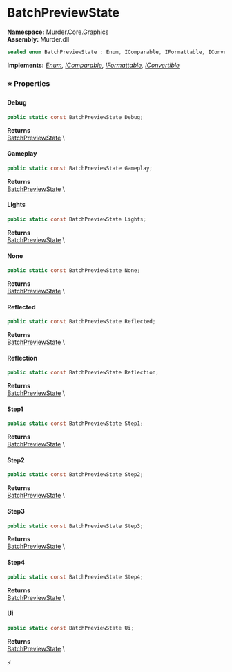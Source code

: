 # BatchPreviewState

**Namespace:** Murder.Core.Graphics \
**Assembly:** Murder.dll

```csharp
sealed enum BatchPreviewState : Enum, IComparable, IFormattable, IConvertible
```

**Implements:** _[Enum](https://learn.microsoft.com/en-us/dotnet/api/System.Enum?view=net-7.0), [IComparable](https://learn.microsoft.com/en-us/dotnet/api/System.IComparable?view=net-7.0), [IFormattable](https://learn.microsoft.com/en-us/dotnet/api/System.IFormattable?view=net-7.0), [IConvertible](https://learn.microsoft.com/en-us/dotnet/api/System.IConvertible?view=net-7.0)_

### ⭐ Properties
#### Debug
```csharp
public static const BatchPreviewState Debug;
```

**Returns** \
[BatchPreviewState](../..//Murder/Core/Graphics/BatchPreviewState.html) \
#### Gameplay
```csharp
public static const BatchPreviewState Gameplay;
```

**Returns** \
[BatchPreviewState](../..//Murder/Core/Graphics/BatchPreviewState.html) \
#### Lights
```csharp
public static const BatchPreviewState Lights;
```

**Returns** \
[BatchPreviewState](../..//Murder/Core/Graphics/BatchPreviewState.html) \
#### None
```csharp
public static const BatchPreviewState None;
```

**Returns** \
[BatchPreviewState](../..//Murder/Core/Graphics/BatchPreviewState.html) \
#### Reflected
```csharp
public static const BatchPreviewState Reflected;
```

**Returns** \
[BatchPreviewState](../..//Murder/Core/Graphics/BatchPreviewState.html) \
#### Reflection
```csharp
public static const BatchPreviewState Reflection;
```

**Returns** \
[BatchPreviewState](../..//Murder/Core/Graphics/BatchPreviewState.html) \
#### Step1
```csharp
public static const BatchPreviewState Step1;
```

**Returns** \
[BatchPreviewState](../..//Murder/Core/Graphics/BatchPreviewState.html) \
#### Step2
```csharp
public static const BatchPreviewState Step2;
```

**Returns** \
[BatchPreviewState](../..//Murder/Core/Graphics/BatchPreviewState.html) \
#### Step3
```csharp
public static const BatchPreviewState Step3;
```

**Returns** \
[BatchPreviewState](../..//Murder/Core/Graphics/BatchPreviewState.html) \
#### Step4
```csharp
public static const BatchPreviewState Step4;
```

**Returns** \
[BatchPreviewState](../..//Murder/Core/Graphics/BatchPreviewState.html) \
#### Ui
```csharp
public static const BatchPreviewState Ui;
```

**Returns** \
[BatchPreviewState](../..//Murder/Core/Graphics/BatchPreviewState.html) \


⚡